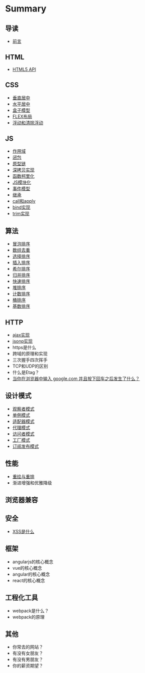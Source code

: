 # Summary

## 导读

* [前言](README.md)

## HTML

* [HTML5 API](html/html5-api.md)

## CSS

* [垂直居中](css/chui-zhi-ju-zhong.md)
* [水平居中](css/shui-ping-ju-zhong.md)
* [盒子模型](css/he-zi-mo-xing.md)
* [FLEX布局](css/flex-bu-ju.md)
* [浮动和清除浮动](css/fu-dong-he-qing-chu-fu-dong.md)

## JS

* [作用域](js/zuo-yong-yu.md)
* [闭包](js/bi-bao.md)
* [原型链](js/yuan-xing-lian.md)
* [深拷贝实现](js/shen-kao-bei-shi-xian.md)
* [函数柯里化](js/han-shu-ke-li-hua.md)
* [JS模块化](js/js-mo-kuai-hua.md)
* [事件模型](js/shi-jian-mo-xing.md)
* [继承](js/ji-cheng.md)
* [call和apply](js/call-and-apply.md)
* [bind实现](js/bind-shi-xian.md)
* [trim实现](js/trim-shi-xian.md)

## 算法

* [冒泡排序](suan-fa/mao-pao-pai-xu.md)
* [数组去重](suan-fa/shu-zu-qu-zhong.md)
* [选择排序](suan-fa/xuan-ze-pai-xu.md)
* [插入排序](suan-fa/cha-ru-pai-xu.md)
* [希尔排序](suan-fa/xi-er-pai-xu.md)
* [归并排序](suan-fa/gui-bing-pai-xu.md)
* [快速排序](suan-fa/kuai-su-pai-xu.md)
* [堆排序](suan-fa/dui-pai-xu.md)
* [计数排序](suan-fa/ji-shu-pai-xu.md)
* [桶排序](suan-fa/tong-pai-xu.md)
* [基数排序](suan-fa/ji-shu-pai-xu.md)

## HTTP

* [ajax实现](http/ajax-shi-xian.md)
* [jsonp实现](http/jsonp-shi-xian.md)
* https是什么
* 跨域的原理和实现
* 三次握手四次挥手
* TCP和UDP的区别
* 什么是Etag？
* [当你在浏览器中输入 google.com 并且按下回车之后发生了什么？](http/liu-lan-qi-di-zhi-hui-che.md)

## 设计模式

* [观察者模式](she-ji-mo-shi/guan-cha-zhe-mo-shi.md)
* [单例模式](she-ji-mo-shi/dan-li-mo-shi.md)
* [适配器模式](she-ji-mo-shi/shi-pei-qi-mo-shi.md)
* [代理模式](she-ji-mo-shi/dai-li-mo-shi.md)
* [访问者模式](she-ji-mo-shi/fang-wen-zhe-mo-shi.md)
* [工厂模式](she-ji-mo-shi/gong-chang-mo-shi.md)
* [订阅发布模式](she-ji-mo-shi/ding-yue-fa-bu-mo-shi.md)

## 性能

* [重绘与重排](xing-neng/zhong-hui-yu-zhong-pai.md)
* 渐进增强和优雅降级

## 浏览器兼容

## 安全

* [XSS是什么](an-quan/xss-shi-shen-me.md)

## 框架

* angularjs的核心概念
* vue的核心概念
* angular的核心概念
* react的核心概念

## 工程化工具

* webpack是什么？
* webpack的原理

## 其他

* 你常去的网站？
* 有没有女朋友？
* 有没有男朋友？
* 你的薪资期望？

